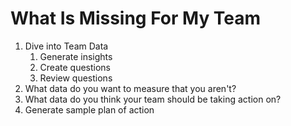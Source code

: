 # What Is Missing For My Team

1. Dive into Team Data 
   1. Generate insights
   2. Create questions
   3. Review questions
2. What data do you want to measure that you aren't?
3. What data do you think your team should be taking action on?
4. Generate sample plan of action